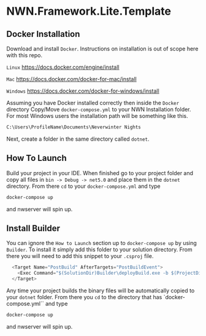 # NWN.Framework.Lite.Template

## Docker Installation

Download and install `Docker`. Instructions on installation is out of scope here with this repo.

`Linux`
<https://docs.docker.com/engine/install>

`Mac`
<https://docs.docker.com/docker-for-mac/install>

`Windows`
<https://docs.docker.com/docker-for-windows/install>

Assuming you have Docker installed correctly then inside the `Docker` directory Copy/Move `docker-compose.yml` to your NWN Installation folder. For most Windows users the installation path will be something like this.

```sh
C:\Users\ProfileName\Documents\Neverwinter Nights
```

Next, create a folder in the same directory called `dotnet`.

## How To Launch

Build your project in your IDE. When finished go to your project folder and copy all files in `bin -> Debug -> net5.0` and place them in the `dotnet` directory. From there `cd` to your `docker-compose.yml` and type

```sh
docker-compose up
```

and nwserver will spin up.

## Install Builder

You can ignore the `How to Launch` section up to `docker-compose up` by using `Builder`. To install it simply add this folder to your solution directory. From there you will need to add this snippet to your `.csproj` file.

```cs
  <Target Name="PostBuild" AfterTargets="PostBuildEvent">
    <Exec Command="$(SolutionDir)Builder\deployBuild.exe -b $(ProjectDir)$(OutDir)" />
  </Target>
```

Any time your project builds the binary files will be automatically copied to your `dotnet` folder. From there you `cd` to the directory that has `docker-compose.yml`` and type

```sh
docker-compose up
```

and nwserver will spin up.
